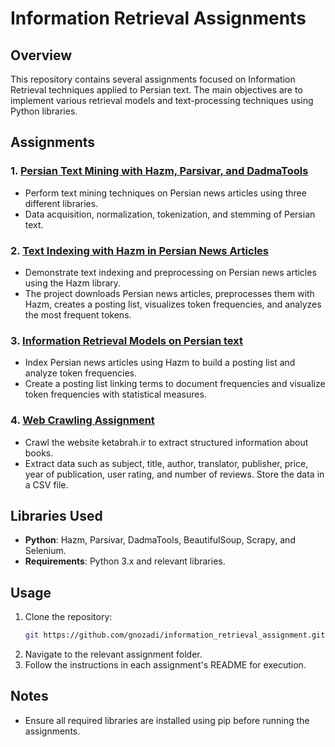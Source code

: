 # Information Retrieval Assignments

## Overview

This repository contains several assignments focused on Information Retrieval techniques applied to Persian text. The main objectives are to implement various retrieval models and text-processing techniques using Python libraries.

## Assignments

### 1. [Persian Text Mining with Hazm, Parsivar, and DadmaTools](./HW1)

- Perform text mining techniques on Persian news articles using three different libraries.
- Data acquisition, normalization, tokenization, and stemming of Persian text.

### 2. [Text Indexing with Hazm in Persian News Articles](./HW2)

- Demonstrate text indexing and preprocessing on Persian news articles using the Hazm library.
- The project downloads Persian news articles, preprocesses them with Hazm, creates a posting list, visualizes token frequencies, and analyzes the most frequent tokens.

### 3. [Information Retrieval Models on Persian text](./HW3)

- Index Persian news articles using Hazm to build a posting list and analyze token frequencies.
- Create a posting list linking terms to document frequencies and visualize token frequencies with statistical measures.

### 4. [Web Crawling Assignment](./HW4)

- Crawl the website ketabrah.ir to extract structured information about books.
- Extract data such as subject, title, author, translator, publisher, price, year of publication, user rating, and number of reviews. Store the data in a CSV file.

## Libraries Used

- **Python**: Hazm, Parsivar, DadmaTools, BeautifulSoup, Scrapy, and Selenium.
- **Requirements**: Python 3.x and relevant libraries.

## Usage

1. Clone the repository:
   ```bash
   git https://github.com/gnozadi/information_retrieval_assignment.git
   ```
2. Navigate to the relevant assignment folder.
3. Follow the instructions in each assignment's README for execution.

## Notes

- Ensure all required libraries are installed using pip before running the assignments.
